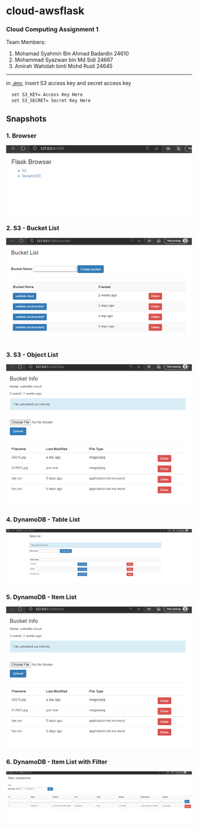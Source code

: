# cloud-awsflask
### Cloud Computing Assignment 1

Team Members:
1. Mohamad Syahmin Bin Ahmad Badardin 24610
2. Mohammad Syazwan bin Md Sidi 24667
3. Amirah Wahidah binti Mohd Rusli 24645

----------------------
in [.env](https://github.com/wahidahrusli/cloud-awsflask/blob/master/.env), insert S3 access key and secret access key
```
  set S3_KEY= Access Key Here
  set S3_SECRET= Secret Key Here
```

## Snapshots

### 1. Browser
![Browser](https://github.com/wahidahrusli/cloud-awsflask/blob/master/snapshots/browser.png)

### 2. S3 - Bucket List
![S3 - Bucket List](https://github.com/wahidahrusli/cloud-awsflask/blob/master/snapshots/buckets.png)

### 3. S3 - Object List
![S3 - Object List](https://github.com/wahidahrusli/cloud-awsflask/blob/master/snapshots/files.png)

### 4. DynamoDB - Table List
![DynamoDB - Table List](https://github.com/wahidahrusli/cloud-awsflask/blob/master/snapshots/dynamodb-addtable.png)

### 5. DynamoDB - Item List
![DynamoDB - Item List](https://github.com/wahidahrusli/cloud-awsflask/blob/master/snapshots/files.png)

### 6. DynamoDB - Item List with Filter
![DynamoDB - Filter](https://github.com/wahidahrusli/cloud-awsflask/blob/master/snapshots/filter.png)
